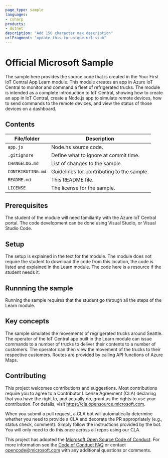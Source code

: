 ```yaml
---
page_type: sample
languages:
- csharp
products:
- dotnet
description: "Add 150 character max description"
urlFragment: "update-this-to-unique-url-stub"
---
```


# Official Microsoft Sample

<!-- 
Guidelines on README format: https://review.docs.microsoft.com/help/onboard/admin/samples/concepts/readme-template?branch=master

Guidance on onboarding samples to docs.microsoft.com/samples: https://review.docs.microsoft.com/help/onboard/admin/samples/process/onboarding?branch=master

Taxonomies for products and languages: https://review.docs.microsoft.com/new-hope/information-architecture/metadata/taxonomies?branch=master
-->

The sample here provides the source code that is created in the Your First IoT Central App Learn module. This module creates an app in Azure IoT Central to monitor and command a fleet of refrigerated trucks. The module is intended as a complete introduction to IoT Central, showing how to create an app in IoT Central, create a Node.js app to simulate remote devices, how to send commands to the remote devices, and view the status of those devices on a dashboard.

## Contents

| File/folder       | Description                                |
|-------------------|--------------------------------------------|
| `app.js`          | Node.hs source code.                       |
| `.gitignore`      | Define what to ignore at commit time.      |
| `CHANGELOG.md`    | List of changes to the sample.             |
| `CONTRIBUTING.md` | Guidelines for contributing to the sample. |
| `README.md`       | This README file.                          |
| `LICENSE`         | The license for the sample.                |

## Prerequisites

The student of the module will need familiarity with the Azure IoT Central portal. The code development can be done using Visual Studio, or Visual Studio Code. 

## Setup
The setup is explained in the text for the module. The module does not require the student to download the code from this location, the code is listed and explained in the Learn module. The code here is a resource if the student needs it.

## Runnning the sample

Running the sample requires that the student go through all the steps of the Learn module.

## Key concepts

The sample simulates the movements of regrigerated trucks around Seattle. The operator of the IoT Central app built in the Learn module can issue commands to a number of trucks to deliver their contents to a number of customers. The operator can then view the movement of the trucks to their respective customers. Routes are provided by calling API functions of Azure Maps.

## Contributing

This project welcomes contributions and suggestions.  Most contributions require you to agree to a
Contributor License Agreement (CLA) declaring that you have the right to, and actually do, grant us
the rights to use your contribution. For details, visit https://cla.opensource.microsoft.com.

When you submit a pull request, a CLA bot will automatically determine whether you need to provide
a CLA and decorate the PR appropriately (e.g., status check, comment). Simply follow the instructions
provided by the bot. You will only need to do this once across all repos using our CLA.

This project has adopted the [Microsoft Open Source Code of Conduct](https://opensource.microsoft.com/codeofconduct/).
For more information see the [Code of Conduct FAQ](https://opensource.microsoft.com/codeofconduct/faq/) or
contact [opencode@microsoft.com](mailto:opencode@microsoft.com) with any additional questions or comments.
